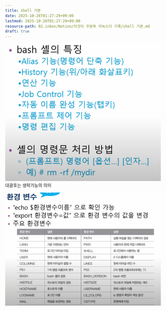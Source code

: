 ```yaml
---
title: shell 기본
date: 2025-10-26T01:27:29+09:00
lastmod: 2025-10-26T01:27:29+09:00
resource-path: 02.inbox/Notion/이것이 우분투 리눅스다 기록/shell 기본.md
draft: true
---
```

![](../../../08.media/20230704003129.png)
대괄호는 생략가능의 의미

  
![Pasted image 20230704003302](../../../08.media/20230704003302.png)